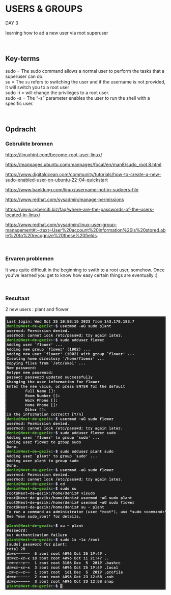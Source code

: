 # USERS & GROUPS

DAY 3

learning how to ad a new user via root superuser

<br>

## Key-terms
sudo = The sudo command allows a normal user to perform the tasks that a superuser can do. <br>
su = The `su` refers to switching the user and if the username is not provided, it will switch you to a root user <br>
sudo -i = will change the privileges to a root user. <br>
sudo -s = The “-s” parameter enables the user to run the shell with a specific user. 

<br>

## Opdracht
### Gebruikte bronnen
https://linuxhint.com/become-root-user-linux/

https://manpages.ubuntu.com/manpages/focal/en/man8/sudo_root.8.html

https://www.digitalocean.com/community/tutorials/how-to-create-a-new-sudo-enabled-user-on-ubuntu-22-04-quickstart

https://www.baeldung.com/linux/username-not-in-sudoers-file

https://www.redhat.com/sysadmin/manage-permissions

https://www.cyberciti.biz/faq/where-are-the-passwords-of-the-users-located-in-linux/

https://www.redhat.com/sysadmin/linux-user-group-management#:~:text=User%20account%20information%20is%20stored,able%20to%20recognize%20these%20fields.

<br>

### Ervaren problemen
It was quite difficult in the beginning to swith to a root user, somehow. Once you've learned you get to know how easy certain things are eventually :)


<br>

### Resultaat

2 new users : plant and flower

![Alt text](<../00_includes/New User sudo Screenshot 2023-10-25 at 22.05.19.png>)

